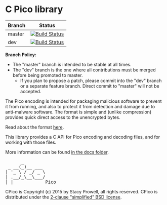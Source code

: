 # C Pico library

|Branch      |Status   |
|------------|---------|
|master      | [![Build Status](https://travis-ci.org/sprowell/pico.svg?branch=master)](https://travis-ci.org/sprowell/pico) |
|dev         | [![Build Status](https://travis-ci.org/sprowell/pico.svg?branch=dev)](https://travis-ci.org/sprowell/pico) |

**Branch Policy:**

 - The "master" branch is intended to be stable at all times.
 - The "dev" branch is the one where all contributions must be merged before
   being promoted to master.
    + If you plan to propose a patch, please commit into the "dev" branch or a
      separate feature branch.  Direct commit to "master" will not be accepted.

The Pico encoding is intended for packaging malicious software to prevent it
from running, and also to protect it from detection and damage due to
anti-malware software.  The format is simple and (unlike compression) provides
quick direct access to the unencrypted bytes.

Read about the format [here][mons-pico].

This library provides a C API for Pico encoding and decoding files, and for
working with those files.

More information can be found [in the docs folder](docs/).

<pre>
      _
 _ __(_)__ ___
| '_ \ / _/ _ \
| .__/_\__\___/
|_|            Pico
</pre>

CPico is Copyright (c) 2015 by Stacy Prowell, all rights reserved.  CPico is
distributed under the [2-clause "simplified" BSD license](license.md).

[mons-pico]: https://github.com/mons-pico/wiki/wiki/Pico-Encoding
